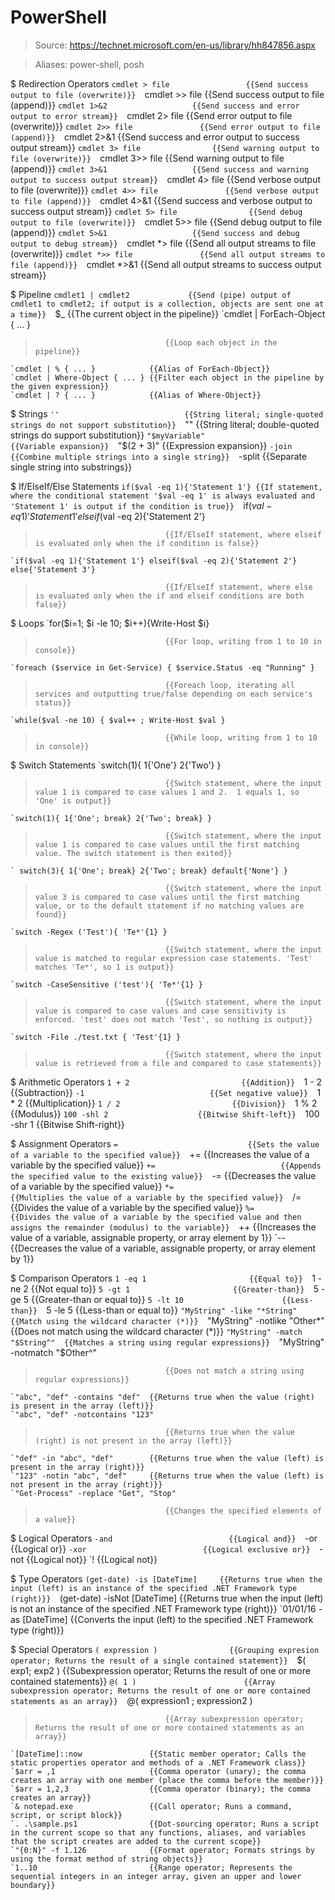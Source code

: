# PowerShell

> Source: https://technet.microsoft.com/en-us/library/hh847856.aspx

> Aliases: power-shell, posh

$ Redirection Operators
    `cmdlet > file                 {{Send success output to file (overwrite)}} 
    `cmdlet >> file                {{Send success output to file (append)}} 
    `cmdlet 1>&2                   {{Send success and error output to error stream}} 
    `cmdlet 2> file                {{Send error output to file (overwrite)}} 
    `cmdlet 2>> file               {{Send error output to file (append)}} 
    `cmdlet 2>&1                   {{Send success and error output to success output stream}} 
    `cmdlet 3> file                {{Send warning output to file (overwrite)}} 
    `cmdlet 3>> file               {{Send warning output to file (append)}} 
    `cmdlet 3>&1                   {{Send success and warning output to success output stream}} 
    `cmdlet 4> file                {{Send verbose output to file (overwrite)}} 
    `cmdlet 4>> file               {{Send verbose output to file (append)}} 
    `cmdlet 4>&1                   {{Send success and verbose output to success output stream}} 
    `cmdlet 5> file                {{Send debug output to file (overwrite)}} 
    `cmdlet 5>> file               {{Send debug output to file (append)}} 
    `cmdlet 5>&1                   {{Send success and debug output to debug stream}} 
    `cmdlet *> file                {{Send all output streams to file (overwrite)}} 
    `cmdlet *>> file               {{Send all output streams to file (append)}} 
    `cmdlet *>&1                   {{Send all output streams to success output stream}} 

$ Pipeline
    `cmdlet1 | cmdlet2             {{Send (pipe) output of cmdlet1 to cmdlet2; if output is a collection, objects are sent one at a time}} 
    `$_                            {{The current object in the pipeline}} 
    `cmdlet | ForEach-Object { ... }
>                                  {{Loop each object in the pipeline}} 
    `cmdlet | % { ... }            {{Alias of ForEach-Object}} 
    `cmdlet | Where-Object { ... } {{Filter each object in the pipeline by the given expression}} 
    `cmdlet | ? { ... }            {{Alias of Where-Object}} 

$ Strings
    `''                            {{String literal; single-quoted strings do not support substitution}} 
    `""                            {{String literal; double-quoted strings do support substitution}} 
    `"$myVariable"                 {{Variable expansion}} 
    `"$(2 + 3)"                    {{Expression expansion}} 
    `-join                         {{Combine multiple strings into a single string}} 
    `-split                        {{Separate single string into substrings}} 

$ If/ElseIf/Else Statements
    `if($val -eq 1){'Statement 1'} {{If statement, where the conditional statement '$val -eq 1' is always evaluated and 'Statement 1' is output if the condition is true}} 
    `if($val -eq 1){'Statement 1'} elseif($val -eq 2){'Statement 2'}
>                                  {{If/ElseIf statement, where elseif is evaluated only when the if condition is false}} 
    `if($val -eq 1){'Statement 1'} elseif($val -eq 2){'Statement 2'} else{'Statement 3'}
>                                  {{If/ElseIf statement, where else is evaluated only when the if and elseif conditions are both false}} 

$ Loops
    `for($i=1; $i -le 10; $i++){Write-Host $i}
>                                  {{For loop, writing from 1 to 10 in console}} 
    `foreach ($service in Get-Service) { $service.Status -eq "Running" }
>                                  {{Foreach loop, iterating all services and outputting true/false depending on each service's status}} 
    `while($val -ne 10) { $val++ ; Write-Host $val }
>                                  {{While loop, writing from 1 to 10 in console}} 

$ Switch Statements
    `switch(1){ 1{'One'} 2{'Two'} }
>                                  {{Switch statement, where the input value 1 is compared to case values 1 and 2.  1 equals 1, so 'One' is output}} 
    `switch(1){ 1{'One'; break} 2{'Two'; break} }
>                                  {{Switch statement, where the input value 1 is compared to case values until the first matching value. The switch statement is then exited}} 
    ` switch(3){ 1{'One'; break} 2{'Two'; break} default{'None'} }
>                                  {{Switch statement, where the input value 3 is compared to case values until the first matching value, or to the default statement if no matching values are found}} 
    `switch -Regex ('Test'){ 'Te*'{1} }
>                                  {{Switch statement, where the input value is matched to regular expression case statements. 'Test' matches 'Te*', so 1 is output}} 
    `switch -CaseSensitive ('test'){ 'Te*'{1} }
>                                  {{Switch statement, where the input value is compared to case values and case sensitivity is enforced. 'test' does not match 'Test', so nothing is output}} 
    `switch -File ./test.txt { 'Test'{1} }
>                                  {{Switch statement, where the input value is retrieved from a file and compared to case statements}} 

$ Arithmetic Operators
    `1 + 2                         {{Addition}} 
    `1 - 2                         {{Subtraction}} 
    `-1                            {{Set negative value}} 
    `1 * 2                         {{Multiplication}} 
    `1 / 2                         {{Division}} 
    `1 % 2                         {{Modulus}} 
    `100 -shl 2                    {{Bitwise Shift-left}} 
    `100 -shr 1                    {{Bitwise Shift-right}} 

$ Assignment Operators
    `=                             {{Sets the value of a variable to the specified value}} 
    `+=                            {{Increases the value of a variable by the specified value}} 
    `+=                            {{Appends the specified value to the existing value}} 
    `-=                            {{Decreases the value of a variable by the specified value}} 
    `*=                            {{Multiplies the value of a variable by the specified value}} 
    `/=                            {{Divides the value of a variable by the specified value}} 
    `%=                            {{Divides the value of a variable by the specified value and then assigns the remainder (modulus) to the variable}} 
    `++                            {{Increases the value of a variable, assignable property, or array element by 1}} 
    `--                            {{Decreases the value of a variable, assignable property, or array element by 1}} 

$ Comparison Operators
    `1 -eq 1                       {{Equal to}} 
    `1 -ne 2                       {{Not equal to}} 
    `5 -gt 1                       {{Greater-than}} 
    `5 -ge 5                       {{Greater-than or equal to}} 
    `5 -lt 10                      {{Less-than}} 
    `5 -le 5                       {{Less-than or equal to}} 
    `"MyString" -like "*String"    {{Match using the wildcard character (*)}} 
    `"MyString" -notlike "Other*"  {{Does not match using the wildcard character (*)}} 
    `"MyString" -match "$String^"  {{Matches a string using regular expressions}} 
    `"MyString" -notmatch "$Other^"
>                                  {{Does not match a string using regular expressions}} 
    `"abc", "def" -contains "def"  {{Returns true when the value (right) is present in the array (left)}} 
    `"abc", "def" -notcontains "123"
>                                  {{Returns true when the value (right) is not present in the array (left)}} 
    `"def" -in "abc", "def"        {{Returns true when the value (left) is present in the array (right)}} 
    `"123" -notin "abc", "def"     {{Returns true when the value (left) is not present in the array (right)}} 
    `"Get-Process" -replace "Get", "Stop"
>                                  {{Changes the specified elements of a value}} 

$ Logical Operators
    `-and                          {{Logical and}} 
    `-or                           {{Logical or}} 
    `-xor                          {{Logical exclusive or}} 
    `-not                          {{Logical not}} 
    `!                             {{Logical not}} 

$ Type Operators
    `(get-date) -is [DateTime]     {{Returns true when the input (left) is an instance of the specified .NET Framework type (right)}} 
    `(get-date) -isNot [DateTime]  {{Returns true when the input (left) is not an instance of the specified .NET Framework type (right)}} 
    `01/01/16 -as [DateTime]       {{Converts the input (left) to the specified .NET Framework type (right)}} 

$ Special Operators
    `( expression )                {{Grouping expresion operator; Returns the result of a single contained statement}} 
    `$( exp1; exp2 )               {{Subexpression operator; Returns the result of one or more contained statements}} 
    `@( 1 )                        {{Array subexpression operator; Returns the result of one or more contained statements as an array}} 
    `@( expression1 ; expression2 )
>                                  {{Array subexpression operator; Returns the result of one or more contained statements as an array}} 
    `[DateTime]::now               {{Static member operator; Calls the static properties operator and methods of a .NET Framework class}} 
    `$arr = ,1                     {{Comma operator (unary); the comma creates an array with one member (place the comma before the member)}} 
    `$arr = 1,2,3                  {{Comma operator (binary); the comma creates an array}} 
    `& notepad.exe                 {{Call operator; Runs a command, script, or script block}} 
    `. .\sample.ps1                {{Dot-sourcing operator; Runs a script in the current scope so that any functions, aliases, and variables that the script creates are added to the current scope}} 
    `"{0:N}" -f 1.126              {{Format operator; Formats strings by using the format method of string objects}} 
    `1..10                         {{Range operator; Represents the sequential integers in an integer array, given an upper and lower boundary}} 

